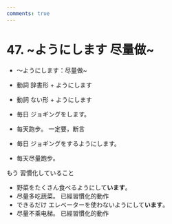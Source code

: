 ```yaml
---
comments: true
---
```


# 47. ~ようにします 尽量做~

- ～ようにします：尽量做~

- 動詞 辞書形 + ようにします
- 動詞 ない形 + ようにします

- 毎日 ジョギングをします。
- 每天跑步。  一定要，断言
- 毎日 ジョギングをするようにします。
- 每天尽量跑步。

もう 習慣化していること

- 野菜をたくさん食べるようにして**います**。
- 尽量多吃蔬菜。  已經習慣化的動作
- できるだけ エレベーターを使わないようにして**います**。
- 尽量不乘电梯。  已經習慣化的動作

